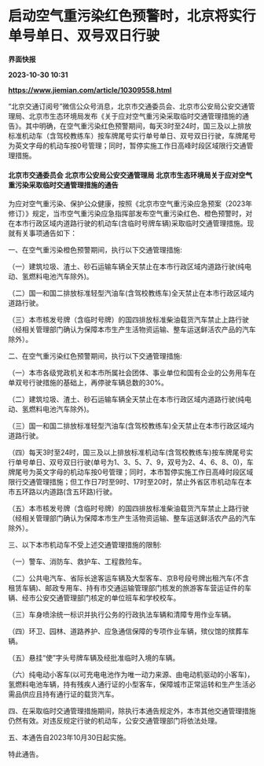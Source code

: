# 启动空气重污染红色预警时，北京将实行单号单日、双号双日行驶
**界面快报**

**2023-10-30 10:31**

**https://www.jiemian.com/article/10309558.html**

“北京交通订阅号”微信公众号消息，北京市交通委员会、北京市公安局公安交通管理局、北京市生态环境局发布《关于应对空气重污染采取临时交通管理措施的通告》。其中明确，在空气重污染红色预警期间，每天3时至24时，国三及以上排放标准机动车（含驾校教练车）按车牌尾号实行单号单日、双号双日行驶，车牌尾号为英文字母的机动车按0号管理；同时，暂停实施工作日高峰时段区域限行交通管理措施。

#### 北京市交通委员会 北京市公安局公安交通管理局 北京市生态环境局关于应对空气重污染采取临时交通管理措施的通告

为应对空气重污染、保护公众健康，按照《北京市空气重污染应急预案（2023年修订）》规定，当市空气重污染应急指挥部发布空气重污染红色、橙色预警时，对在本市行政区域内道路行驶的机动车(含临时号牌车辆)采取临时交通管理措施。现就有关事项通告如下：

一、在空气重污染橙色预警期间，执行以下交通管理措施:

（一）建筑垃圾、渣土、砂石运输车辆全天禁止在本市行政区域内道路行驶(纯电动、氢燃料电池汽车除外)。

（二）国一和国二排放标准轻型汽油车(含驾校教练车)全天禁止在本市行政区域内道路行驶。

（三）本市核发号牌（含临时号牌）的国四排放标准柴油载货汽车禁止上路行驶（经相关管理部门确认为保障本市生产生活物资运输、整车运送鲜活农产品的汽车除外）。

二、在空气重污染红色预警期间，执行以下交通管理措施:

（一）本市各级党政机关和本市所属社会团体、事业单位和国有企业的公务用车在单双号行驶措施的基础上，再停驶车辆总数的30%。

（二）建筑垃圾、渣土、砂石运输车辆全天禁止在本市行政区域内道路行驶(纯电动、氢燃料电池汽车除外)。

（三）国一和国二排放标准轻型汽油车(含驾校教练车)全天禁止在本市行政区域内道路行驶。

（四）每天3时至24时，国三及以上排放标准机动车(含驾校教练车)按车牌尾号实行单号单日、双号双日行驶(单号为1、3、5、7、9，双号为2、4、6、8、0)，车牌尾号为英文字母的机动车按0号管理；同时，本市暂停实施工作日高峰时段区域限行交通管理措施；但工作日7时至9时、17时至20时，禁止外省区市机动车在本市五环路以内道路(含五环路)行驶。

（五）本市核发号牌（含临时号牌）的国四排放标准柴油载货汽车禁止上路行驶（经相关管理部门确认为保障本市生产生活物资运输、整车运送鲜活农产品的汽车除外）。

三、以下本市机动车不受上述交通管理措施的限制:

（一）警车、消防车、救护车、工程救险车。

（二）公共电汽车、省际长途客运车辆及大型客车、京B号段号牌出租汽车(不含租赁车辆)、邮政专用车、持有市交通运输管理部门核发的旅游客车营运证件的车辆、经市公安交通管理部门核定的单位班车和学校校车。

（三）车身喷涂统一标识并执行公务的行政执法车辆和清障专用作业车辆。

（四）环卫、园林、道路养护、应急通信保障的专项作业车辆，殡仪馆的殡葬车辆。

（五）悬挂“使”字头号牌车辆及经批准临时入境的车辆。

（六）纯电动小客车(以可充电电池作为唯一动力来源、由电动机驱动的小客车)，氢燃料电池车辆，持有残疾人通行证的小型客车，保障城市正常运转和生产生活必需品供应且持有通行证的载货汽车。

四、在采取临时交通管理措施期间，除执行本通告规定外，本市其他交通管理措施仍然有效。对违反规定行驶的机动车，公安交通管理部门将依法处理。

五、本通告自2023年10月30日起实施。

特此通告。